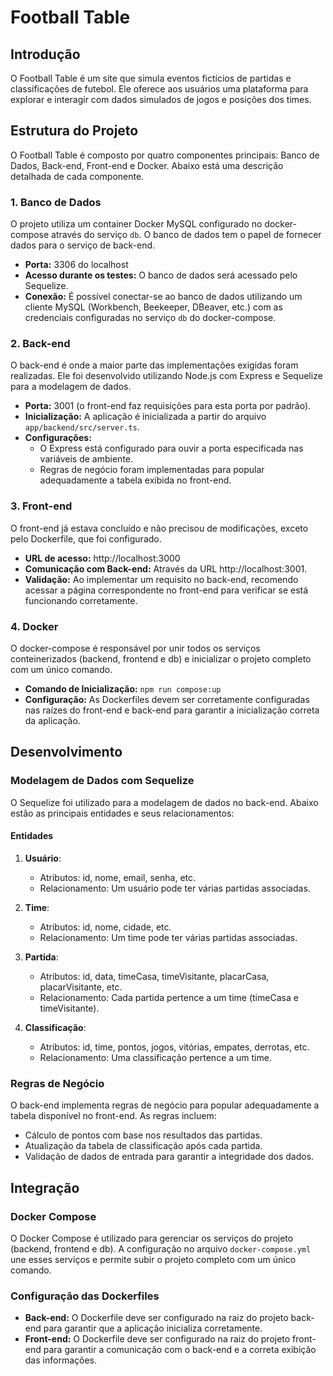 # Football Table

## Introdução

O Football Table é um site que simula eventos fictícios de partidas e classificações de futebol. Ele oferece aos usuários uma plataforma para explorar e interagir com dados simulados de jogos e posições dos times.

## Estrutura do Projeto

O Football Table é composto por quatro componentes principais: Banco de Dados, Back-end, Front-end e Docker. Abaixo está uma descrição detalhada de cada componente.

### 1. Banco de Dados

O projeto utiliza um container Docker MySQL configurado no docker-compose através do serviço `db`. O banco de dados tem o papel de fornecer dados para o serviço de back-end. 

- **Porta:** 3306 do localhost
- **Acesso durante os testes:** O banco de dados será acessado pelo Sequelize.
- **Conexão:** É possível conectar-se ao banco de dados utilizando um cliente MySQL (Workbench, Beekeeper, DBeaver, etc.) com as credenciais configuradas no serviço `db` do docker-compose.

### 2. Back-end

O back-end é onde a maior parte das implementações exigidas foram realizadas. Ele foi desenvolvido utilizando Node.js com Express e Sequelize para a modelagem de dados.

- **Porta:** 3001 (o front-end faz requisições para esta porta por padrão).
- **Inicialização:** A aplicação é inicializada a partir do arquivo `app/backend/src/server.ts`.
- **Configurações:** 
  - O Express está configurado para ouvir a porta especificada nas variáveis de ambiente.
  - Regras de negócio foram implementadas para popular adequadamente a tabela exibida no front-end.

### 3. Front-end

O front-end já estava concluído e não precisou de modificações, exceto pelo Dockerfile, que foi configurado.

- **URL de acesso:** http://localhost:3000
- **Comunicação com Back-end:** Através da URL http://localhost:3001.
- **Validação:** Ao implementar um requisito no back-end, recomendo acessar a página correspondente no front-end para verificar se está funcionando corretamente.

### 4. Docker

O docker-compose é responsável por unir todos os serviços conteinerizados (backend, frontend e db) e inicializar o projeto completo com um único comando.

- **Comando de Inicialização:** `npm run compose:up`
- **Configuração:** As Dockerfiles devem ser corretamente configuradas nas raízes do front-end e back-end para garantir a inicialização correta da aplicação.

## Desenvolvimento

### Modelagem de Dados com Sequelize

O Sequelize foi utilizado para a modelagem de dados no back-end. Abaixo estão as principais entidades e seus relacionamentos:

#### Entidades

1. **Usuário**:
   - Atributos: id, nome, email, senha, etc.
   - Relacionamento: Um usuário pode ter várias partidas associadas.

2. **Time**:
   - Atributos: id, nome, cidade, etc.
   - Relacionamento: Um time pode ter várias partidas associadas.

3. **Partida**:
   - Atributos: id, data, timeCasa, timeVisitante, placarCasa, placarVisitante, etc.
   - Relacionamento: Cada partida pertence a um time (timeCasa e timeVisitante).

4. **Classificação**:
   - Atributos: id, time, pontos, jogos, vitórias, empates, derrotas, etc.
   - Relacionamento: Uma classificação pertence a um time.

### Regras de Negócio

O back-end implementa regras de negócio para popular adequadamente a tabela disponível no front-end. As regras incluem:

- Cálculo de pontos com base nos resultados das partidas.
- Atualização da tabela de classificação após cada partida.
- Validação de dados de entrada para garantir a integridade dos dados.

## Integração

### Docker Compose

O Docker Compose é utilizado para gerenciar os serviços do projeto (backend, frontend e db). A configuração no arquivo `docker-compose.yml` une esses serviços e permite subir o projeto completo com um único comando.

### Configuração das Dockerfiles

- **Back-end:** O Dockerfile deve ser configurado na raiz do projeto back-end para garantir que a aplicação inicializa corretamente.
- **Front-end:** O Dockerfile deve ser configurado na raiz do projeto front-end para garantir a comunicação com o back-end e a correta exibição das informações.
